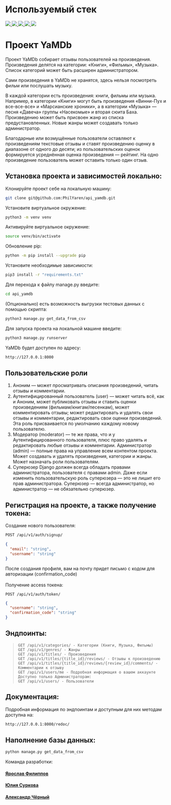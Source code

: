# Используемый стек
<p>
  <a 
  target="_blank" href="https://www.python.org/downloads/" title="Python version"><img src="https://img.shields.io/badge/python-_3.7-green.svg">
  </a>
  <a 
  target="_blank" href="https://www.djangoproject.com/download/" title="Django Framework"><img src="https://img.shields.io/badge/django-2.2-orange">
  </a>
  <a 
  target="_blank" href="https://www.django-rest-framework.org/" title="Django REST Framework"><img src="https://img.shields.io/badge/DRF-3.12-blue">
  </a>
  <a 
  target="_blank" href="https://django-filter.readthedocs.io/en/stable/" title="Django-filter"><img src="https://img.shields.io/badge/django--filter-21.1-brightgreen">
  </a>
  <a 
  target="_blank" href="https://django-rest-framework-simplejwt.readthedocs.io/en/latest/" title="JWT"><img src="https://img.shields.io/badge/DRF--SimpleJWT-5.0-red">
  </a>
</p>

# Проект YaMDb

Проект YaMDb собирает отзывы пользователей на произведения. Произведения делятся на категории: «Книги», «Фильмы», «Музыка». Список категорий может быть расширен администратором.

Сами произведения в YaMDb не хранятся, здесь нельзя посмотреть фильм или послушать музыку.

В каждой категории есть произведения: книги, фильмы или музыка. Например, в категории «Книги» могут быть произведения «Винни-Пух и все-все-все» и «Марсианские хроники», а в категории «Музыка» — песня «Давеча» группы «Насекомые» и вторая сюита Баха.
Произведению может быть присвоен жанр из списка предустановленных. Новые жанры может создавать только администратор.

Благодарные или возмущённые пользователи оставляют к произведениям текстовые отзывы и ставят произведению оценку в диапазоне от одного до десяти; из пользовательских оценок формируется усреднённая оценка произведения — рейтинг. На одно произведение пользователь может оставить только один отзыв.

## Установка проекта и зависимостей локально:
Клонируйте проект себе на локальную машину:
```zsh
git clone git@github.com:PhilYaren/api_yamdb.git
```
Установите виртуальное окружение:
```zsh
python3 -m venv venv
```

Активируйте виртуальное окружение:
```zsh
source venv/bin/activate
```
Обновление pip:

```zsh
python -m pip install --upgrade pip
```

Установите необходимые зависимости:
```zsh
pip3 install -r "requirements.txt"
```

Для перехода к файлу manage.py введите:
```zsh
cd api_yamdb
```
(Опционально) есть возможность выгрузки тестовых данных с помощью скрипта:
```zsh
python3 manage.py get_data_from_csv
```

Для запуска проекта на локальной машине введите:
```zsh
python3 manage.py runserver
```

YaMDb будет доступен по адресу:
```zsh
http://127.0.0.1:8000
```

## Пользовательские роли
1. Аноним — может просматривать описания произведений, читать отзывы и комментарии.
2. Аутентифицированный пользователь (user) — может читать всё, как и Аноним, может публиковать отзывы и ставить оценки произведениям (фильмам/книгам/песенкам), может комментировать отзывы; может редактировать и удалять свои отзывы и комментарии, редактировать свои оценки произведений. Эта роль присваивается по умолчанию каждому новому пользователю.
3. Модератор (moderator) — те же права, что и у Аутентифицированного пользователя, плюс право удалять и редактировать любые отзывы и комментарии.
Администратор (admin) — полные права на управление всем контентом проекта. Может создавать и удалять произведения, категории и жанры. Может назначать роли пользователям.
4. Суперюзер Django должен всегда обладать правами администратора, пользователя с правами admin. Даже если изменить пользовательскую роль суперюзера — это не лишит его прав администратора. Суперюзер — всегда администратор, но администратор — не обязательно суперюзер.

## Регистрация на проекте, а также получение токена:
Создание нового пользователя:
```zsh
POST /api/v1/auth/signup/
```
```json
{
  "email": "string",
  "username": "string"
}
```
После создания профиля, вам на почту придет письмо с кодом для авторизации (confirmation_code)
<br>
<br>
Получение access токена:
```
POST /api/v1/auth/token/
```
```json
{
  "username": "string",
  "confirmation_code": "string"
}
```

## Эндпоинты:
>```url
>GET /api/v1/categories/ - Категории (Книги, Музыка, Фильмы)
>GET /api/v1/genres/ - Жанры
>GET /api/v1/titles/ - Произведения
>GET /api/v1/titles/{title_id}/reviews/ - Отзывы к произведению
>GET /api/v1/titles/{title_id}/reviews/{review_id}/comments/ - Комментарии к отзыву
>GET /api/v1/users/me - Подробная информация о вашем аккаунте
>Доступно только Администраторам:
>GET /api/v1/users/ - Пользователи
>```


## Документация:
Подробная информация по эндпоинтам и доступным для них методам доступна на:
```zsh
http://127.0.0.1:8000/redoc/
```

## Наполнение базы данных:
```zsh
python manage.py get_data_from_csv
```

Команда разработки:
#### [Ярослав Филиппов](https://github.com/PhilYaren)
#### [Юлия Суркова](https://github.com/Juliosity)
#### [Александр Чёрный](https://github.com/chyornyy)
